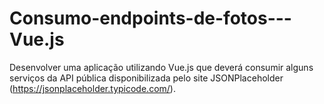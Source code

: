 # Consumo-endpoints-de-fotos---Vue.js
Desenvolver uma aplicação utilizando Vue.js que deverá consumir alguns serviços da API pública disponibilizada pelo site JSONPlaceholder (https://jsonplaceholder.typicode.com/).
